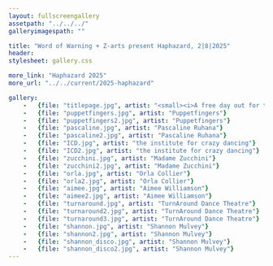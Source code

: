 ```yaml
---
layout: fullscreengallery
assetpath: "../../../"
galleryimagespath: ""

title: "Word of Warning + Z-arts present Haphazard, 2|8|2025"
header:
stylesheet: gallery.css

more_link: "Haphazard 2025"
more_url: "../../current/2025-haphazard"

gallery:
    -   {file: "titlepage.jpg", artist: "<small><i>A free day out for the curious of all ages at Z-arts, 2 Aug 2025</i></small> · Puppetfingers"}
    -   {file: "puppetfingers.jpg", artist: "Puppetfingers"}
    -   {file: "puppetfingers2.jpg", artist: "Puppetfingers"}
    -   {file: "pascaline.jpg", artist: "Pascaline Ruhana"}
    -   {file: "pascaline2.jpg", artist: "Pascaline Ruhana"}
    -   {file: "ICD.jpg", artist: "the institute for crazy dancing"}
    -   {file: "ICD2.jpg", artist: "the institute for crazy dancing"}
    -   {file: "zucchini.jpg", artist: "Madame Zucchini"}
    -   {file: "zucchini2.jpg", artist: "Madame Zucchini"}
    -   {file: "orla.jpg", artist: "Orla Collier"} 
    -   {file: "orla2.jpg", artist: "Orla Collier"}
    -   {file: "aimee.jpg", artist: "Aimee Williamson"}
    -   {file: "aimee2.jpg", artist: "Aimee Williamson"}
    -   {file: "turnaround.jpg", artist: "TurnAround Dance Theatre"}
    -   {file: "turnaround2.jpg", artist: "TurnAround Dance Theatre"}
    -   {file: "turnaround3.jpg", artist: "TurnAround Dance Theatre"}
    -   {file: "shannon.jpg", artist: "Shannon Mulvey"}
    -   {file: "shannon2.jpg", artist: "Shannon Mulvey"}
    -   {file: "shannon_disco.jpg", artist: "Shannon Mulvey"}
    -   {file: "shannon_disco2.jpg", artist: "Shannon Mulvey"}
---
```

